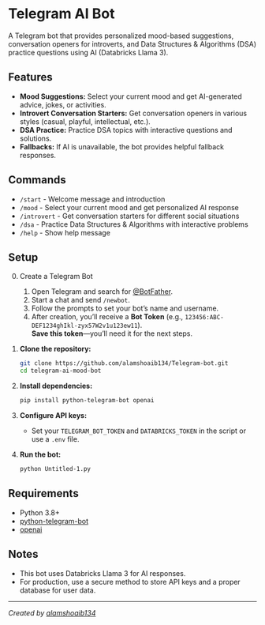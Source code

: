 # Telegram AI  Bot

A Telegram bot that provides personalized mood-based suggestions, conversation openers for introverts, and Data Structures & Algorithms (DSA) practice questions using AI (Databricks Llama 3).

## Features

- **Mood Suggestions:** Select your current mood and get AI-generated advice, jokes, or activities.
- **Introvert Conversation Starters:** Get conversation openers in various styles (casual, playful, intellectual, etc.).
- **DSA Practice:** Practice DSA topics with interactive questions and solutions.
- **Fallbacks:** If AI is unavailable, the bot provides helpful fallback responses.

## Commands

- `/start` - Welcome message and introduction
- `/mood` - Select your current mood and get personalized AI response
- `/introvert` - Get conversation starters for different social situations
- `/dsa` - Practice Data Structures & Algorithms with interactive problems
- `/help` - Show help message

## Setup



0. Create a Telegram Bot

   1. Open Telegram and search for [@BotFather](https://t.me/botfather).
   2. Start a chat and send `/newbot`.
   3. Follow the prompts to set your bot’s name and username.
   4. After creation, you’ll receive a **Bot Token** (e.g., `123456:ABC-DEF1234ghIkl-zyx57W2v1u123ew11`).  
      **Save this token**—you’ll need it for the next steps.

1. **Clone the repository:**
   ```sh
   git clone https://github.com/alamshoaib134/Telegram-bot.git
   cd telegram-ai-mood-bot
   ```

2. **Install dependencies:**
   ```sh
   pip install python-telegram-bot openai
   ```

3. **Configure API keys:**
   - Set your `TELEGRAM_BOT_TOKEN` and `DATABRICKS_TOKEN` in the script or use a `.env` file.

4. **Run the bot:**
   ```sh
   python Untitled-1.py
   ```

## Requirements

- Python 3.8+
- [python-telegram-bot](https://python-telegram-bot.org/)
- [openai](https://pypi.org/project/openai/)

## Notes

- This bot uses Databricks Llama 3 for AI responses.
- For production, use a secure method to store API keys and a proper database for user data.

---

*Created by [alamshoaib134](https://github.com/alamshoaib134)*

